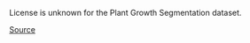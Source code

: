 License is unknown for the Plant Growth Segmentation dataset.

[Source](https://www.kaggle.com/datasets/shengyou222/plantgrowthsegmentationdataset)